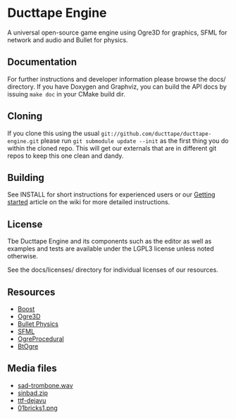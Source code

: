 Ducttape Engine
===============
A universal open-source game engine using Ogre3D for graphics, SFML for network
and audio and Bullet for physics.

Documentation
-------------
For further instructions and developer information please browse the docs/
directory. If you have Doxygen and Graphviz, you can build the API docs by
issuing `make doc` in your CMake build dir.

Cloning
-------
If you clone this using the usual `git://github.com/ducttape/ducttape-engine.git`
please run `git submodule update --init` as the first thing you do within the 
cloned repo.
This will get our externals that are in different git repos to keep this one
clean and dandy.

Building
--------
See INSTALL for short instructions for experienced users or our [Getting started](https://github.com/ducttape/ducttape-engine/wiki/Getting-started) article on the wiki for more detailed instructions.

License
-------
Tbe Ducttape Engine and its components such as the editor as well as examples and
tests are available under the LGPL3 license unless noted otherwise.

See the docs/licenses/ directory for individual licenses of our resources.

Resources
---------
- [Boost](http://www.boost.org/)
- [Ogre3D](http://www.ogre3d.org/)
- [Bullet Physics](http://bulletphysics.org/)
- [SFML](http://www.sfml-dev.org/)
- [OgreProcedural](http://code.google.com/p/ogre-procedural/)
- [BtOgre](https://github.com/nikki93/btogre)

Media files
-----------
- [sad-trombone.wav](http://soundbible.com/1830-Sad-Trombone.html)
- [sinbad.zip](http://www.ogre3d.org)
- [ttf-dejavu](http://dejavu-fonts.org/wiki/Main_Page)
- [01bricks1.png](http://opengameart.org)
